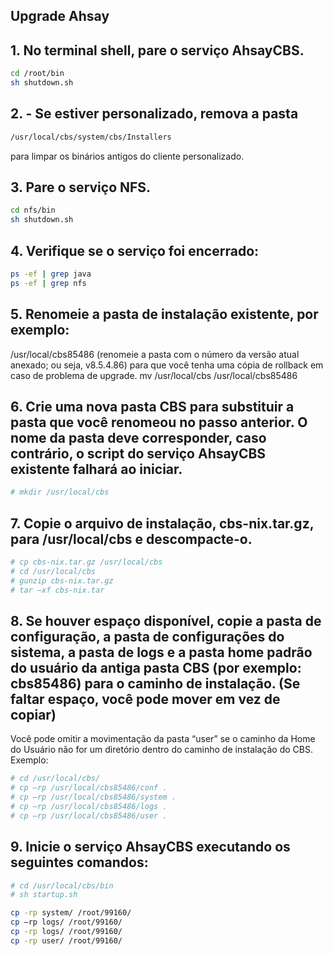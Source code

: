 ## Upgrade Ahsay

## 1. No terminal shell, pare o serviço AhsayCBS.
```bash
cd /root/bin
sh shutdown.sh
```

## 2. - Se estiver personalizado, remova a pasta 

```bash
/usr/local/cbs/system/cbs/Installers
```

para limpar os binários antigos do cliente personalizado.

## 3. Pare o serviço NFS.

```bash
cd nfs/bin
sh shutdown.sh
```

## 4. Verifique se o serviço foi encerrado:

```bash
ps -ef | grep java
ps -ef | grep nfs
```

## 5. Renomeie a pasta de instalação existente, por exemplo:

/usr/local/cbs85486 (renomeie a pasta com o número da versão atual anexado; ou seja, v8.5.4.86) para que você tenha uma cópia de rollback em caso de problema de upgrade.
mv /usr/local/cbs /usr/local/cbs85486

## 6. Crie uma nova pasta CBS para substituir a pasta que você renomeou no passo anterior. O nome da pasta deve corresponder, caso contrário, o script do serviço AhsayCBS existente falhará ao iniciar.
```bash
# mkdir /usr/local/cbs
```

## 7. Copie o arquivo de instalação, cbs-nix.tar.gz, para /usr/local/cbs e descompacte-o.

```bash
# cp cbs-nix.tar.gz /usr/local/cbs
# cd /usr/local/cbs
# gunzip cbs-nix.tar.gz
# tar –xf cbs-nix.tar
```

## 8. Se houver espaço disponível, copie a pasta de configuração, a pasta de configurações do sistema, a pasta de logs e a pasta home padrão do usuário da antiga pasta CBS (por exemplo: cbs85486) para o caminho de instalação. (Se faltar espaço, você pode mover em vez de copiar)
Você pode omitir a movimentação da pasta “user” se o caminho da Home do Usuário não for um diretório dentro do caminho de instalação do CBS.
Exemplo:
```bash
# cd /usr/local/cbs/
# cp –rp /usr/local/cbs85486/conf .
# cp –rp /usr/local/cbs85486/system .
# cp –rp /usr/local/cbs85486/logs .
# cp –rp /usr/local/cbs85486/user .
```

## 9. Inicie o serviço AhsayCBS executando os seguintes comandos:
```bash
# cd /usr/local/cbs/bin
# sh startup.sh
```

```bash
cp -rp system/ /root/99160/
cp –rp logs/ /root/99160/
cp -rp logs/ /root/99160/
cp -rp user/ /root/99160/
```